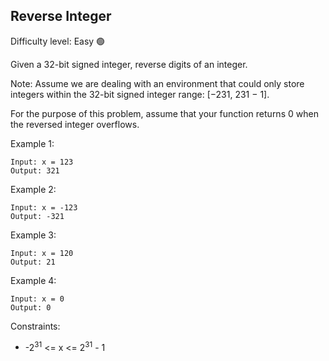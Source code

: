 ## Reverse Integer
Difficulty level: Easy :green_circle:

Given a 32-bit signed integer, reverse digits of an integer.

Note:
Assume we are dealing with an environment that could only store integers within the 32-bit signed integer range: [−231,  231 − 1]. 

For the purpose of this problem, assume that your function returns 0 when the reversed integer overflows.

 

Example 1:
```
Input: x = 123
Output: 321
```
Example 2:
```
Input: x = -123
Output: -321
```
Example 3:
```
Input: x = 120
Output: 21
```
Example 4:
```
Input: x = 0
Output: 0
```

Constraints:

- -2<sup>31</sup> <= x <= 2<sup>31</sup> - 1
